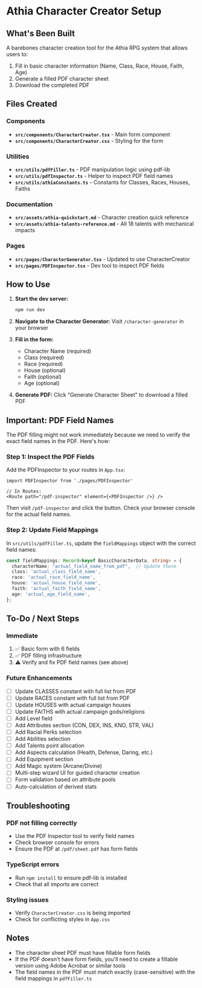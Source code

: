 # Athia Character Creator Setup

## What's Been Built

A barebones character creation tool for the Athia RPG system that allows users to:
1. Fill in basic character information (Name, Class, Race, House, Faith, Age)
2. Generate a filled PDF character sheet
3. Download the completed PDF

## Files Created

### Components
- **`src/components/CharacterCreator.tsx`** - Main form component
- **`src/components/CharacterCreator.css`** - Styling for the form

### Utilities
- **`src/utils/pdfFiller.ts`** - PDF manipulation logic using pdf-lib
- **`src/utils/pdfInspector.ts`** - Helper to inspect PDF field names
- **`src/utils/athiaConstants.ts`** - Constants for Classes, Races, Houses, Faiths

### Documentation
- **`src/assets/athia-quickstart.md`** - Character creation quick reference
- **`src/assets/athia-talents-reference.md`** - All 18 talents with mechanical impacts

### Pages
- **`src/pages/CharacterGenerator.tsx`** - Updated to use CharacterCreator
- **`src/pages/PDFInspector.tsx`** - Dev tool to inspect PDF fields

## How to Use

1. **Start the dev server:**
   ```bash
   npm run dev
   ```

2. **Navigate to the Character Generator:**
   Visit `/character-generator` in your browser

3. **Fill in the form:**
   - Character Name (required)
   - Class (required)
   - Race (required)
   - House (optional)
   - Faith (optional)
   - Age (optional)

4. **Generate PDF:**
   Click "Generate Character Sheet" to download a filled PDF

## Important: PDF Field Names

The PDF filling might not work immediately because we need to verify the exact field names in the PDF. Here's how:

### Step 1: Inspect the PDF Fields

Add the PDFInspector to your routes in `App.tsx`:

```tsx
import PDFInspector from './pages/PDFInspector'

// In Routes:
<Route path="/pdf-inspector" element={<PDFInspector />} />
```

Then visit `/pdf-inspector` and click the button. Check your browser console for the actual field names.

### Step 2: Update Field Mappings

In `src/utils/pdfFiller.ts`, update the `fieldMappings` object with the correct field names:

```typescript
const fieldMappings: Record<keyof BasicCharacterData, string> = {
  characterName: "actual_field_name_from_pdf",  // Update these
  class: 'actual_class_field_name',
  race: 'actual_race_field_name',
  house: 'actual_house_field_name',
  faith: 'actual_faith_field_name',
  age: 'actual_age_field_name',
};
```

## To-Do / Next Steps

### Immediate
1. ✅ Basic form with 6 fields
2. ✅ PDF filling infrastructure
3. ⚠️ Verify and fix PDF field names (see above)

### Future Enhancements
- [ ] Update CLASSES constant with full list from PDF
- [ ] Update RACES constant with full list from PDF
- [ ] Update HOUSES with actual campaign houses
- [ ] Update FAITHS with actual campaign gods/religions
- [ ] Add Level field
- [ ] Add Attributes section (CON, DEX, INS, KNO, STR, VAL)
- [ ] Add Racial Perks selection
- [ ] Add Abilities selection
- [ ] Add Talents point allocation
- [ ] Add Aspects calculation (Health, Defense, Daring, etc.)
- [ ] Add Equipment section
- [ ] Add Magic system (Arcane/Divine)
- [ ] Multi-step wizard UI for guided character creation
- [ ] Form validation based on attribute pools
- [ ] Auto-calculation of derived stats

## Troubleshooting

### PDF not filling correctly
- Use the PDF Inspector tool to verify field names
- Check browser console for errors
- Ensure the PDF at `/pdf/sheet.pdf` has form fields

### TypeScript errors
- Run `npm install` to ensure pdf-lib is installed
- Check that all imports are correct

### Styling issues
- Verify `CharacterCreator.css` is being imported
- Check for conflicting styles in `App.css`

## Notes

- The character sheet PDF must have fillable form fields
- If the PDF doesn't have form fields, you'll need to create a fillable version using Adobe Acrobat or similar tools
- The field names in the PDF must match exactly (case-sensitive) with the field mappings in `pdfFiller.ts`

